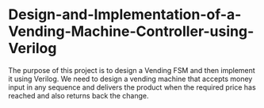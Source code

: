 # Design-and-Implementation-of-a-Vending-Machine-Controller-using-Verilog
The purpose of this project is to design a Vending FSM and then implement it using Verilog. We need to design a vending machine that accepts money input in any sequence and delivers the product when the required price has reached and also returns back the change.
